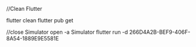 //Clean Flutter

flutter clean
flutter pub get

//close Simulator
open -a Simulator
flutter run -d 266D4A2B-BEF9-406F-8A54-1889E9E5581E